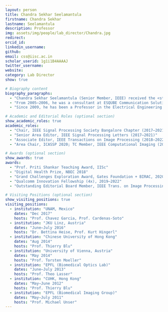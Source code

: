 ```yaml
---
layout: person
title: Chandra Sekhar Seelamantula
firstname: Chandra Sekhar
lastname: Seelamantula
description: Professor
img: assets/img/people/lab_director/Chandra.jpg
redirect:
orcid_id: 
linkedin_username: 
github: 
email: css@iisc.ac.in
scholar_userid: 1g1i1B4AAAAJ
twitter_username:
website:
category: Lab Director
show: true

# Biography content
biography_paragraphs:
  - "Chandra Sekhar Seelamantula (Senior Member, IEEE) received the <strong>Bachelor of Engineering</strong> degree with <em>Prof. K. K. Nair Gold Medal</em> and <em>Best Thesis Award</em> from Osmania University in 1999 and the <strong>Ph.D.</strong> from IISc in 2005 with an IBM India Research Lab Fellowship."
  - "From 2005–2006, he was a consultant at ESQUBE Communication Solutions. From 2006–2009, he was a Postdoctoral Fellow at the Biomedical Imaging Group, EPFL, Switzerland, focusing on tomography, splines, and sparse signal processing."
  - "Since 2009, he has been a Professor in the Electrical Engineering Department, IISc, leading the <strong>Spectrum Lab</strong>. His research interests include speech/image processing, compressed sensing, inverse problems, and machine learning."

# Academic and Editorial Roles (optional section)
show_academic_roles: true
academic_roles:
  - "Chair, IEEE Signal Processing Society Bangalore Chapter (2017–2021)"
  - "Senior Area Editor, IEEE Signal Processing Letters (2017–2021)"
  - "Associate Editor, IEEE Transactions on Image Processing (2018–2022)"
  - "Area Chair, ICASSP 2020; TC Member, IEEE Computational Imaging (2020–2023)"

# Awards (optional section)
show_awards: true
awards:
  - "Prof. Priti Shankar Teaching Award, IISc"
  - "Digital Health Prize, NBEC 2018"
  - "Grand Challenges Exploration Award, Gates Foundation + BIRAC, 2020"
  - "Qualcomm Innovation Fellowship (4x), 2019–2022"
  - "Outstanding Editorial Board Member, IEEE Trans. on Image Processing, 2022"

# Visiting Positions (optional section)
show_visiting_positions: true
visiting_positions:
  - institution: "UNAM, Mexico"
    dates: "Dec 2017"
    hosts: "Prof. Chavez Garcia, Prof. Cardenas-Soto"
  - institution: "JKU Linz, Austria"
    dates: "June–July 2016"
    hosts: "Dr. Bettina Heise, Prof. Kurt Hingerl"
  - institution: "Chinese University of Hong Kong"
    dates: "Aug 2014"
    hosts: "Prof. Thierry Blu"
  - institution: "University of Vienna, Austria"
    dates: "May 2014"
    hosts: "Prof. Torsten Moeller"
  - institution: "EPFL (Biomedical Optics Lab)"
    dates: "June–July 2013"
    hosts: "Prof. Theo Lasser"
  - institution: "CUHK, Hong Kong"
    dates: "May–June 2012"
    hosts: "Prof. Thierry Blu"
  - institution: "EPFL (Biomedical Imaging Group)"
    dates: "May–July 2011"
    hosts: "Prof. Michael Unser"
---
```

